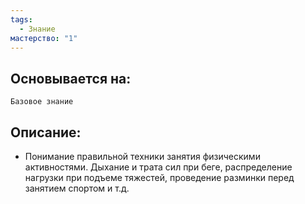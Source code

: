 ```yaml
---
tags:
  - Знание
мастерство: "1"
---
```

## Основывается на:
`Базовое знание`
## Описание:
- Понимание правильной техники занятия физическими активностями. Дыхание и трата сил при беге, распределение нагрузки при подъеме тяжестей, проведение разминки перед занятием спортом и т.д.
